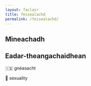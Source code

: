 ```yaml
---
layout: faclair
title: feisealachd
permalink: /feisealachd/
---
```


## Mìneachadh

## Eadar-theangachaidhean

&#x1f1ee;&#x1f1ea; gnéasacht

&#x1f3f4;&#xe0067;&#xe0062;&#xe0065;&#xe006e;&#xe0067;&#xe007f; sexuality
